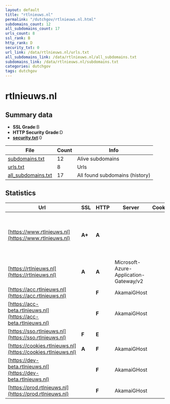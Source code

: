 ```yaml
---
layout: default
title: "rtlnieuws.nl"
permalink: "/dutchgov/rtlnieuws.nl.html"
subdomains_count: 12
all_subdomains_count: 17
urls_count: 8
ssl_rank: B
http_rank: D
security_txt: 0
url_link: /data/rtlnieuws.nl/urls.txt
all_subdomains_link: /data/rtlnieuws.nl/all_subdomains.txt
subdomains_link: /data/rtlnieuws.nl/subdomains.txt
categories: dutchgov
tags: dutchgov
---
```



# rtlnieuws.nl
## Summary data


 - **SSL Grade**:B
 - **HTTP Security Grade**:D
 - **[security.txt](https://www.digitaleoverheid.nl/nieuws/standaard-security-txt-nu-verplicht-voor-overheid/)**:0


| File       | Count | Info |
|------------|-------|------|
|[subdomains.txt](/DutchGovScope/data/rtlnieuws.nl/subdomains.txt)|12|Alive subdomains|
|[urls.txt](/DutchGovScope/data/rtlnieuws.nl/urls.txt)|8|Urls|
|[all_subdomains.txt](/DutchGovScope/data/rtlnieuws.nl/all_subdomains.txt)|17|All found subdomains (history)|


## Statistics


| Url | SSL | HTTP | Server | Cookie | HSTS | CORS | CTO | CSP | XFO | XXP | RP |FP| Tech |Title |
|--------|-------|-------|------|------|------|------|------|------|------|------|------|------|------|------|
|[https://www.rtlnieuws.nl](https://www.rtlnieuws.nl)| **A+**| **A**|| |:white_check_mark: | | | :white_check_mark:| :white_check_mark: | :white_check_mark: | :white_check_mark: | |Drupal:10 Google Tag Manager HSTS PHP:8.2.19 ZURB Foundation|RTL Nieuws|
|[https://rtlnieuws.nl](https://rtlnieuws.nl)| **A**| **A**|Microsoft-Azure-Application-Gateway/v2| |:white_check_mark: | | | :white_check_mark:| :white_check_mark: | :white_check_mark: | :white_check_mark: | ||301 Moved Perman...|
|[https://acc.rtlnieuws.nl](https://acc.rtlnieuws.nl)| | **F**|AkamaiGHost| | | | | | | | :white_check_mark: | |Basic|Access Denied|
|[https://acc-beta.rtlnieuws.nl](https://acc-beta.rtlnieuws.nl)| | **F**|AkamaiGHost| | | | | | | | :white_check_mark: | |Basic|Access Denied|
|[https://sso.rtlnieuws.nl](https://sso.rtlnieuws.nl)| **F**| **E**|| | | | | | | | :white_check_mark: | |||
|[https://cookies.rtlnieuws.nl](https://cookies.rtlnieuws.nl)| **A**| **F**|AkamaiGHost| | | | | | | | :white_check_mark: | ||Service Unavaila...|
|[https://dev-beta.rtlnieuws.nl](https://dev-beta.rtlnieuws.nl)| | **F**|AkamaiGHost| | | | | | | | :white_check_mark: | |Basic|Access Denied|
|[https://prod.rtlnieuws.nl](https://prod.rtlnieuws.nl)| | **F**|AkamaiGHost| | | | | | | | :white_check_mark: | |Basic|Access Denied|

